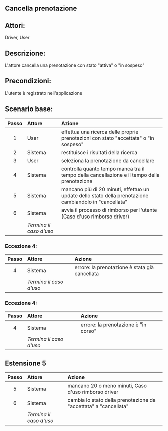 ## Cancella prenotazione

## Attori: 
Driver, User

## Descrizione:
L'attore cancella una prenotazione con stato "attiva" o "in sospeso"

## Precondizioni:
L'utente è registrato nell'applicazione 

## Scenario base:
| Passo | Attore                     | Azione                                                                                                  |
|:-----:|:---------------------------|:--------------------------------------------------------------------------------------------------------|
|   1   | User                       | effettua una ricerca delle proprie prenotazioni con stato "accettata" o "in sospeso"                    |
|   2   | Sistema                    | restituisce i risultati della ricerca                                                                   |
|   3   | User                       | seleziona la prenotazione da cancellare                                                                 |
|   4   | Sistema                    | controlla quanto tempo manca tra il tempo della cancellazione e il tempo della prenotazione             |
|   5   | Sistema                    | mancano più di 20 minuti, effettuo un update dello stato della prenotazione cambiandolo in "cancellata" |
|   6   | Sistema                    | avvia il processo di rimborso per l'utente (Caso d'uso rimborso driver)                                 |
|       | *Termina il caso d'uso*    |                                                                                                         |

### Eccezione 4:
| Passo | Attore                     | Azione                                                           |
|:-----:|:---------------------------|:-----------------------------------------------------------------|
|   4   | Sistema                    | errore: la prenotazione è stata già cancellata                   |
|       | *Termina il caso d'uso*    |                                                                  |

### Eccezione 4:
| Passo | Attore                     | Azione                               |
|:-----:|:---------------------------|:-------------------------------------|
|   4   | Sistema                    | errore: la prenotazione è "in corso" |
|       | *Termina il caso d'uso*    |                                      |

## Estensione 5
| Passo | Attore                     | Azione                                                             |
|:-----:|:---------------------------|:-------------------------------------------------------------------|
|   5   | Sistema                    | mancano 20 o meno minuti, Caso d'uso rimborso driver               |
|   6   | Sistema                    | cambia lo stato della prenotazione da "accettata" a "cancellata"   |
|       | *Termina il caso d'uso*    |                                                                    |





